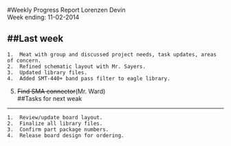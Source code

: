 #Weekly Progress Report
Lorenzen Devin <br>
Week ending: 11-02-2014 <br>

##Last week
----------
	1.	Meat with group and discussed project needs, task updates, areas of concern.
	2.	Refined schematic layout with Mr. Sayers.
	3.	Updated library files.
	4.	Added SMT-440+ band pass filter to eagle library.
  5.	~~Find SMA connector~~(Mr. Ward) <br>
##Tasks for next weak
---------
	1.	Review/update board layout.
	2.	Finalize all library files.
	3.	Confirm part package numbers.
	4.	Release board design for ordering.
